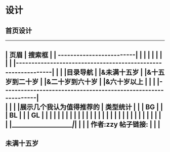 # 设计
## 首页设计
----------------------------------------------------------------
|   页眉                              |  搜索框                |
|                                     -------------------------|              |                                                              |
|                                                              |
|                                                              |
|                                                              |
|--------------------------------------------------------------|
|                                                              |
|目录导航                                                      |
|&未满十五岁                                                   |
|&十五岁到二十岁                                               |
|&二十岁到六十岁                                               |
|&六十岁以上                                                   |
|                                                              |
|--------------------------------------------------------------|            
|                                        |                     |
|展示几个我认为值得推荐的                |  类型统计           |
|                                        |  BG                 |
|                                        |  BL                 |
|                                        |  GL                 |
|                                        |                     |
|                                        |                     |
|                                        |                     |
|                                        |                     |
|                                        |                     |
|                                        |                     |
|                                        |                     |
|                                        |                     |
|                                        |                     |
|                                        |                     |
|________________________________________|_____________________|              |                                                              |
| 作者:zzy                     帖子链接:                       |
|                                                              |
----------------------------------------------------------------


## 未满十五岁

